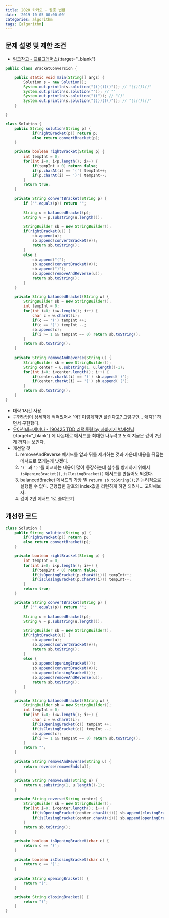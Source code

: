 ```yaml
---
title: 2020 카카오 - 괄호 변환
date: '2019-10-05 00:00:00'
categories: algorithm
tags: [algorithm]
---
```


## 문제 설명 및 제한 조건

* [링크참고 - 프로그래머스](https://programmers.co.kr/learn/courses/30/lessons/60058?language=java){:target="_blank"}

```java
public class BracketConversion {

	public static void main(String[] args) {
		Solution s = new Solution();
		System.out.println(s.solution("(()())()")); // "(()())()"
		System.out.println(s.solution("")); // ""
		System.out.println(s.solution(")(")); // "()"
		System.out.println(s.solution("()))((()")); // "()(())()"
	}

}

class Solution {
	public String solution(String p) {
			if(rightBracket(p)) return p;
			else return convertBracket(p);
	}

	private boolean rightBracket(String p) {
		int tempInt = 0;
		for(int i=0; i<p.length(); i++) {
			if(tempInt < 0) return false;
			if(p.charAt(i) == '(') tempInt++;
			if(p.charAt(i) == ')') tempInt--;
		}
		return true;
	}
	
	private String convertBracket(String p) {
		if ("".equals(p)) return "";

		String u = balancedBracket(p);
		String v = p.substring(u.length());
		
		StringBuilder sb = new StringBuilder();
		if(rightBracket(u)) {
			sb.append(u);
			sb.append(convertBracket(v));
			return sb.toString();
		}
		else {
			sb.append("(");
			sb.append(convertBracket(v));
			sb.append(")");
			sb.append(removeAndReverse(u));
			return sb.toString();
		}
	}

	private String balancedBracket(String w) {
		StringBuilder sb = new StringBuilder();
		int tempInt = 0;
		for(int i=0; i<w.length(); i++) {
			char c = w.charAt(i);
			if(c == '(') tempInt ++;
			if(c == ')') tempInt --;
			sb.append(c);
			if(i >= 1 && tempInt == 0) return sb.toString();
		}
		return sb.toString();
	}
	
	private String removeAndReverse(String u) {
		StringBuilder sb = new StringBuilder();
		String center = u.substring(1, u.length()-1);
		for(int i=0; i<center.length(); i++) {
			if(center.charAt(i) == '(') sb.append(')');
			if(center.charAt(i) == ')') sb.append('(');
		}
		return sb.toString();
	}
}
```

* 대략 1시간 사용
* 구현방법이 상세하게 적혀있어서 '어? 이렇게하면 풀린다고? 그렇구만... 왜지?' 하면서 구현했다.
* [우아한테크세미나 - 190425 TDD 리팩토링 by 자바지기 박재성님
](https://www.youtube.com/watch?v=bIeqAlmNRrA&t=2003s){:target="_blank"} 에 나온대로 메서드를 최대한 나누려고 노력 지금은 깊이 2단계 까지는 보인다.
* 개선할 것
  1. removeAndReverse 메서드를 앞과 뒤를 제거하는 것과 가운데 내용을 뒤집는 메서드로 쪼개는게 낫겠다.
  2. `'('` 과 `')'`를 비교하는 내용이 많이 등장하는데 실수를 방지하기 위해서 `isOpeningBracket()`, `isClosingBracket()` 메서드를 만들어도 되겠다.
  3. balancedBracket 메서드의 가장 밑 `return sb.toString();`은 논리적으로 실행될 수 없다. 균형잡힌 괄호의 index값을 리턴하게 하면 되려나... 고민해보자.
  4. 깊이 2인 메서드 1로 줄여보기

## 개선한 코드

```java
class Solution {
    public String solution(String p) {
        if(rightBracket(p)) return p;
        else return convertBracket(p);
    }

	private boolean rightBracket(String p) {
		int tempInt = 0;
		for(int i=0; i<p.length(); i++) {
			if(tempInt < 0) return false;
			if(isOpeningBracket(p.charAt(i))) tempInt++;
			if(isClosingBracket(p.charAt(i))) tempInt--;
		}
		return true;
	}

	private String convertBracket(String p) {
		if ("".equals(p)) return "";

		String u = balancedBracket(p);
		String v = p.substring(u.length());
		
		StringBuilder sb = new StringBuilder();
		if(rightBracket(u)) {
			sb.append(u);
			sb.append(convertBracket(v));
			return sb.toString();
		}
		else {
			sb.append(openingBracket());
			sb.append(convertBracket(v));
			sb.append(closingBracket());
			sb.append(removeAndReverse(u));
			return sb.toString();
		}
	}

	private String balancedBracket(String w) {
		StringBuilder sb = new StringBuilder();
		int tempInt = 0;
		for(int i=0; i<w.length(); i++) {
			char c = w.charAt(i);
			if(isOpeningBracket(c)) tempInt ++;
			if(isClosingBracket(c)) tempInt --;
			sb.append(c);
			if(i >= 1 && tempInt == 0) return sb.toString();
		}
		return "";
	}
	
	private String removeAndReverse(String u) {
		return reverse(removeEnds(u));
	}
	
	private String removeEnds(String u) {
		return u.substring(1, u.length()-1);
	}

	private String reverse(String center) {
		StringBuilder sb = new StringBuilder();
		for(int i=0; i<center.length(); i++) {
			if(isOpeningBracket(center.charAt(i))) sb.append(closingBracket());
			if(isClosingBracket(center.charAt(i))) sb.append(openingBracket());
		}
		return sb.toString();
	}

	private boolean isOpeningBracket(char c) {
		return c == '(';
	}
	
	private boolean isClosingBracket(char c) {
		return c == ')';
	}
	
	private String openingBracket() {
		return "(";
	}

	private String closingBracket() {
		return ")";
	}
}
```
